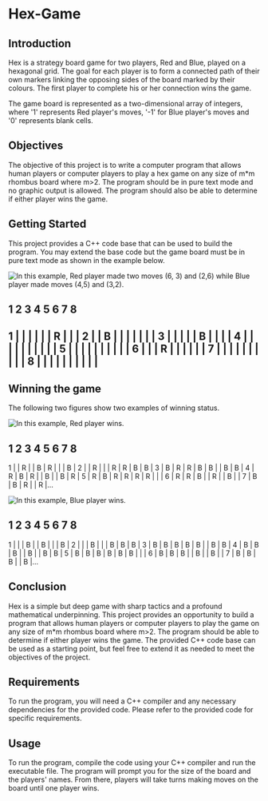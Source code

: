 # Hex-Game

## Introduction

Hex is a strategy board game for two players, Red and Blue, played on a hexagonal grid. The goal for each player is to form a connected path of their own markers linking the opposing sides of the board marked by their colours. The first player to complete his or her connection wins the game.

The game board is represented as a two-dimensional array of integers, where '1' represents Red player's moves, '-1' for Blue player's moves and '0' represents blank cells.

## Objectives

The objective of this project is to write a computer program that allows human players or computer players to play a hex game on any size of m*m rhombus board where m>2. The program should be in pure text mode and no graphic output is allowed. The program should also be able to determine if either player wins the game.

## Getting Started

This project provides a C++ code base that can be used to build the program. You may extend the base code but the game board must be in pure text mode as shown in the example below.

![In this example, Red player made two moves (6, 3) and (2,6) while Blue player made moves (4,5) and (3,2).]([https://photos.google.com/share/AF1QipNC0KaT-pZ1B-4PkatjBAGGb6ge8BfxYsUJlTeCLIqulfrT40RpV7Ehh3r1S-q_yw/photo/AF1QipNbiDLHslWMQ0fHFnAXMdbMHlPD8WfAaFIcRNIS?key=MXp0Z1RRaTNhU1BDQWNGalFRSGFPbmZyb3gyNUh3](https://imgur.com/UevgJNe))


 1 2 3 4 5 6 7 8 
 ----------------------
1 | | | | | | R | | |
2 | | B | | | | | | |
3 | | | | | B | | | |
4 | | | | | | | | | |
5 | | | | | | | | | |
6 | | | R | | | | | |
7 | | | | | | | | | |
8 | | | | | | | | | |
 ----------------------

## Winning the game

The following two figures show two examples of winning status. 

![In this example, Red player wins.](https://photos.google.com/share/AF1QipNC0KaT-pZ1B-4PkatjBAGGb6ge8BfxYsUJlTeCLIqulfrT40RpV7Ehh3r1S-q_yw/photo/AF1QipOxF684JiQj6fTiX4be6nqltX-wmv7A03oHtVNn?key=MXp0Z1RRaTNhU1BDQWNGalFRSGFPbmZyb3gyNUh3)

 1 2 3 4 5 6 7 8 
 --------------------------------
1 | | R | | B | R | | | B |
 2 | | R | | | R | R | B | B |
 3 | B | R | R | B | B | | B | B |
 4 | R | B | R | | B | | B | R |
 5 | R | B | R | R | R | R | | |
 6 | R | R | B | | R | | B | |
 7 | B | B | R | | R |...


![In this example, Blue player wins.](https://photos.google.com/share/AF1QipNC0KaT-pZ1B-4PkatjBAGGb6ge8BfxYsUJlTeCLIqulfrT40RpV7Ehh3r1S-q_yw/photo/AF1QipO4muM_iEe1xZTTXtnnhRsExDvBdp3evkg7E1vG?key=MXp0Z1RRaTNhU1BDQWNGalFRSGFPbmZyb3gyNUh3)

 1 2 3 4 5 6 7 8 
 --------------------------------
1 | | | B | | B | | | B |
 2 | | | B | | | B | B | B |
 3 | B | B | B | B | B | | B | B |
 4 | B | B | B | | B | | B | B |
 5 | B | B | B | B | B | B | | |
 6 | B | B | B | | B | | B | |
 7 | B | B | B | | B |...



## Conclusion

Hex is a simple but deep game with sharp tactics and a profound mathematical underpinning. This project provides an opportunity to build a program that allows human players or computer players to play the game on any size of m*m rhombus board where m>2. The program should be able to determine if either player wins the game. The provided C++ code base can be used as a starting point, but feel free to extend it as needed to meet the objectives of the project.

## Requirements
To run the program, you will need a C++ compiler and any necessary dependencies for the provided code. Please refer to the provided code for specific requirements.

## Usage
To run the program, compile the code using your C++ compiler and run the executable file. The program will prompt you for the size of the board and the players' names. From there, players will take turns making moves on the board until one player wins.



